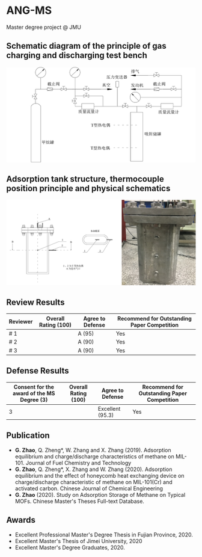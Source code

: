 # ANG-MS
Master degree project @ JMU

## Schematic diagram of the principle of gas charging and discharging test bench
![Workflow of Charge & Discharge](/figs/workflow.png "workflow")

## Adsorption tank structure, thermocouple position principle and physical schematics
![Tank](/figs/tank.png "workflow")

## Review Results                                                 

| Reviewer | Overall Rating (100) | Agree to Defense | Recommend for Outstanding Paper Competition |
| -------- | -------------------- | ---------------- | ------------------------------------------- |
| # 1 |  | A (95) | Yes | Yes |
| # 2 |  | A (90) | Yes | Yes |
| # 3 |  | A (90) | Yes | Yes |                

## Defense Results                                                 

| Consent for the award of the MS Degree (3) | Overall Rating (100) | Agree to Defense | Recommend for Outstanding Paper Competition |
| -------- | -------------------- | ---------------- | ------------------------------------------- |
| 3 |  | Excellent (95.3) | Yes |                         

## Publication
                        
-   **G. Zhao**, Q. Zheng*, W. Zhang and X. Zhang (2019). Adsorption equilibrium and charge/discharge characteristics of methane on MIL-101. Journal of Fuel Chemistry and Technology                                 
-   **G. Zhao**, Q. Zheng*, X. Zhang and W. Zhang (2020). Adsorption equilibrium and the effect of honeycomb heat exchanging device on charge/discharge characteristic of methane on MIL-101(Cr) and activated carbon. Chinese Journal of Chemical Engineering          
-   **G. Zhao** (2020). Study on Adsorption Storage of Methane on Typical MOFs. Chinese Master's Theses Full-text Database.                    

## Awards

-   Excellent Professional Master's Degree Thesis in Fujian Province, 2020.
-   Excellent Master's Thesis of Jimei University, 2020
-   Excellent Master's Degree Graduates, 2020.